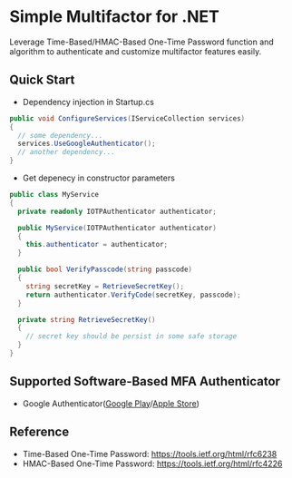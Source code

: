 # Simple Multifactor for .NET
Leverage Time-Based/HMAC-Based One-Time Password function and algorithm to authenticate and customize multifactor features easily.

## Quick Start
* Dependency injection in Startup.cs
``` C#
public void ConfigureServices(IServiceCollection services)
{
  // some dependency...
  services.UseGoogleAuthenticator();
  // another dependency...
} 
```

* Get depenecy in constructor parameters
``` C#
public class MyService
{
  private readonly IOTPAuthenticator authenticator;

  public MyService(IOTPAuthenticator authenticator)
  {
    this.authenticator = authenticator;
  }

  public bool VerifyPasscode(string passcode)
  {
    string secretKey = RetrieveSecretKey();
    return authenticator.VerifyCode(secretKey, passcode);
  }

  private string RetrieveSecretKey()
  {
    // secret key should be persist in some safe storage
  }
}
```

## Supported Software-Based MFA Authenticator
* Google Authenticator([Google Play](https://play.google.com/store/apps/details?id=com.google.android.apps.authenticator2&hl=zh_TW&gl=US)/[Apple Store](https://apps.apple.com/tw/app/google-authenticator/id388497605))

## Reference
* Time-Based One-Time Password: https://tools.ietf.org/html/rfc6238
* HMAC-Based One-Time Password: https://tools.ietf.org/html/rfc4226